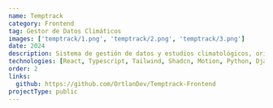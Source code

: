 ```yaml
---
name: Temptrack
category: Frontend
tag: Gestor de Datos Climáticos
images: ['temptrack/1.png', 'temptrack/2.png', 'temptrack/3.png']
date: 2024
description: Sistema de gestión de datos y estudios climatológicos, orientado a optimizar la organización y el análisis de información meteorológica (proyecto final de curso).
technologies: [React, Typescript, Tailwind, Shadcn, Motion, Python, Django]
order: 2
links:
  github: https://github.com/OrtlanDev/Temptrack-Frontend
projectType: public
---
```

